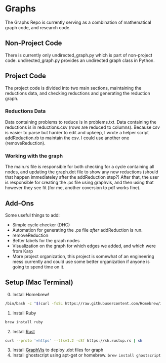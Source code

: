 # Graphs
The Graphs Repo is currently serving as a combination of mathematical graph code, and research code.

## Non-Project Code
There is currently only undirected_graph.py which is part of non-project code. undirected_graph.py provides an undirected graph class in Python.

## Project Code
The project code is divided into two main sections, maintaining the reductions data, and checking reductions and generating the reduction graph.

### Reductions Data
Data containing problems to reduce is in problems.txt. Data containing the reductions is in reductions.csv (rows are reduced to columns). Because csv is easier to parse but harder to edit and upkeep, I wrote a helper script addReduction.rb to maintain the csv. I could use another one (removeReduction).

### Working with the graph
The main.rs file is responsible for both checking for a cycle containing all nodes, and updating the graph.dot file to show any new reductions (should that happen immediateley after the addReduction step?) After that, the user is responsible for creating the .ps file using graphvis, and then using that however they see fit (for me, another coversion to pdf works fine).

## Add-Ons
Some useful things to add:
- Simple cycle checker (DHC)
- Automation for generating the .ps file *after* addReduction is run.
- removeReduction
- Better labels for the graph nodes
- Visualization on the graph for which edges we added, and which were from Karp
- More project organization, this project is somewhat of an engineering mess currently and could use some better organization if anyone is going to spend time on it.

## Setup (Mac Terminal)
0. Install Homebrew!
```bash
/bin/bash -c "$(curl -fsSL https://raw.githubusercontent.com/Homebrew/install/master/install.sh)"
```
1. Install Ruby 
```bash 
brew install ruby
```
2. Install [Rust](https://www.rust-lang.org/learn/get-started)
```bash
curl --proto '=https' --tlsv1.2 -sSf https://sh.rustup.rs | sh
```
3. Install [GraphVis](https://graphviz.org/) to deploy .dot files for graph
4. Install ghostscript using apt-get or homebrew.
```brew install ghostscript```
